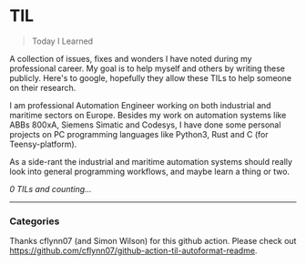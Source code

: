 # TIL
> Today I Learned

A collection of issues, fixes and wonders I have noted during my professional
career. My goal is to help myself and others by writing these publicly. Here's
to google, hopefully they allow these TILs to help someone on their research.

I am professional Automation Engineer working on both industrial and maritime
sectors on Europe. Besides my work on automation systems like ABBs 800xA,
Siemens Simatic and Codesys, I have done some personal projects on PC programming
languages like Python3, Rust and C (for Teensy-platform).

As a side-rant the industrial and maritime automation systems should really
look into general programming workflows, and maybe learn a thing or two.


_0 TILs and counting..._

---

### Categories


Thanks cflynn07 (and Simon Wilson) for this github action. Please check out https://github.com/cflynn07/github-action-til-autoformat-readme.

